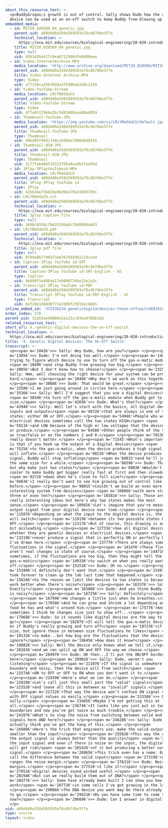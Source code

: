 ```yaml
---
about_this_resource_text: >-
  <p>Buddy&rsquo;s growth is out of control. Sally shows Dude how the right
  device can be used as an on-off switch to keep Buddy from blowing up.</p>
embedded_media:
  - id: MIT20_020S09_04_genetic.jpg
    parent_uid: a88d4d0a356d369593a78cdb7dbe3f7e
    technical_location: >-
      https://ocw.mit.edu/courses/biological-engineering/20-020-introduction-to-biological-engineering-design-spring-2009/biobuilder-animations/4.-genetic-digital-devices-the-on-off-switch/MIT20_020S09_04_genetic.jpg
    title: MIT20_020S09_04_genetic.jpg
    type: null
    uid: d581d3b4417c0ea67125664fe0d89eee
  - id: Video-InternetArchive-MP4
    media_location: 'http://www.archive.org/download/MIT20_020S09/MIT20_020S09_genetic.mp4'
    parent_uid: a88d4d0a356d369593a78cdb7dbe3f7e
    title: Video-Internet Archive-MP4
    type: Video
    uid: a77130ca35b369da3f5996a42d4c1149
  - id: Video-YouTube-Stream
    media_location: LRcYRm5daCU
    parent_uid: a88d4d0a356d369593a78cdb7dbe3f7e
    title: Video-YouTube-Stream
    type: Video
    uid: dffa951796be3bc548386beaa86a4059
  - id: Thumbnail-YouTube-JPG
    media_location: 'https://img.youtube.com/vi/LRcYRm5daCU/default.jpg'
    parent_uid: a88d4d0a356d369593a78cdb7dbe3f7e
    title: Thumbnail-YouTube-JPG
    type: Thumbnail
    uid: d8b405f49dc144ccb968a74004b88291
  - id: Thumbnail-OCW-JPG
    parent_uid: a88d4d0a356d369593a78cdb7dbe3f7e
    title: Thumbnail-OCW-JPG
    type: Thumbnail
    uid: 3c77fa6406f24313f05d4cedb1fee95d
  - id: 3Play-3PlayYouTubeid-MP4
    media_location: LRcYRm5daCU
    parent_uid: a88d4d0a356d369593a78cdb7dbe3f7e
    title: 3Play-3Play YouTube id
    type: 3Play
    uid: 42b634e73bd2be06d94a79a336057d9c
  - id: LRcYRm5daCU.srt
    parent_uid: a88d4d0a356d369593a78cdb7dbe3f7e
    technical_location: >-
      https://ocw.mit.edu/courses/biological-engineering/20-020-introduction-to-biological-engineering-design-spring-2009/biobuilder-animations/4.-genetic-digital-devices-the-on-off-switch/LRcYRm5daCU.srt
    title: 3play caption file
    type: null
    uid: 1690cb558c7b635296a8c79d889b4a03
  - id: LRcYRm5daCU.pdf
    parent_uid: a88d4d0a356d369593a78cdb7dbe3f7e
    technical_location: >-
      https://ocw.mit.edu/courses/biological-engineering/20-020-introduction-to-biological-engineering-design-spring-2009/biobuilder-animations/4.-genetic-digital-devices-the-on-off-switch/LRcYRm5daCU.pdf
    title: 3play pdf file
    type: null
    uid: 0f89a8b77965f3e8767593982c29cce4
  - id: Caption-3Play YouTube id-SRT
    parent_uid: a88d4d0a356d369593a78cdb7dbe3f7e
    title: Caption-3Play YouTube id-SRT-English - US
    type: Caption
    uid: 9e899f5e498ab17eb808734be12e1a3c
  - id: Transcript-3Play YouTube id-PDF
    parent_uid: a88d4d0a356d369593a78cdb7dbe3f7e
    title: Transcript-3Play YouTube id-PDF-English - US
    type: Transcript
    uid: bef2de1d8dd8f73a7609f23932ec80b5
inline_embed_id: '372336234.geneticdigitaldevices:theon-offswitch60191645'
order_index: 176
parent_uid: 31a53ae48080e2e123cc03ee978bb1bd
related_resources_text: ''
short_url: 4.-genetic-digital-devices-the-on-off-switch
technical_location: >-
  https://ocw.mit.edu/courses/biological-engineering/20-020-introduction-to-biological-engineering-design-spring-2009/biobuilder-animations/4.-genetic-digital-devices-the-on-off-switch
title: '4. Genetic Digital Devices: The On-Off Switch'
transcript: >-
  <p><span m='10426'>>> Sally: Hey Dude, how are you?</span> </p><p><span
  m='13056'>>> Dude: I'm not doing too well.</span> </p><p><span m='14886'>I'm
  trying to figure which device to use to turn off the gas-o-matic module</span>
  <span m='18496'>and stop Buddy from growing too big.</span> </p><p><span
  m='20856'>But I don't know how to choose!</span> </p><p><span m='23256'>>>
  Sally: Hmm, well choosing the right device for your system can be pretty
  hard.</span> </p><p><span m='28466'>Why don't we work on this together?</span>
  </p><p><span m='30686'>>> Dude: That would be great.</span> </p><p><span
  m='32506'>I am just going around in circles here.</span> </p><p><span
  m='35366'>>> Sally: Well I'd suggest that you use a digital device</span>
  <span m='38346'>to turn off the gas-o-matic module when Buddy got to a certain
  size.</span> </p><p><span m='42696'>>> Dude: What's that?</span> </p><p><span
  m='43946'>>> Sally: Well let's start with the basics, all digital devices have
  inputs and outputs</span> <span m='49726'>that are always in one of two
  states: either ON or OFF.</span> </p><p><span m='54946'>People who work with
  electrical devices sometimes call the two states HIGH</span> <span
  m='59116'>and LOW because of the high or low voltages that the devices receive
  or produce.</span> </p><p><span m='64586'>Other people think of the two states
  as true/false or as the numbers 1 and 0.</span> </p><p><span m='70136'>It
  really doesn't matter.</span> </p><p><span m='71545'>What's important for us
  is that if you hook up the output of a digital device</span> <span
  m='75256'>to the gas-o-matic, when the device produces a high signal, Buddy
  will inflate.</span> </p><p><span m='80226'>When the device produces a low
  signal, Buddy will stop inflating</span> <span m='84015'>and he'll just stay
  the same size for a while.</span> </p><p><span m='86596'>>> Dude: That's cool
  but why make just two states?</span> </p><p><span m='89036'>Wouldn't it be
  cooler to make buddy get bigger really fast at first and then slowed</span>
  <span m='92726'>down when he's close to full size?</span> </p><p><span
  m='94836'>I really don't want to see him growing out of control like
  before.</span> </p><p><span m='98015'>Couldn't we build an even more
  interesting system from devices</span> <span m='100666'>with more states, like
  three or even ten?</span> </p><p><span m='103816'>>> Sally: Those are all
  really interesting ideas but here's why two states makes the most
  sense.</span> </p><p><span m='109426'>Let's imagine that you're measuring the
  output signal from your digital device over time.</span> </p><p><span
  m='115076'>Depending on what the input to the digital device is, the output
  will switch</span> <span m='119196'>between its two possible states ON and
  OFF.</span> </p><p><span m='123176'>But of course, this drawing is actually a
  bit misleading.</span> </p><p><span m='127316'>See all digital devices,
  whether they are genetic devices or electrical devices,</span> <span
  m='132196'>never produce a signal that is perfectly ON or perfectly OFF like
  I've drawn here.</span> </p><p><span m='137776'>There are always some minor
  fluctuations in the signal.</span> </p><p><span m='141476'>These fluctuations
  aren't real changes in state of course.</span> </p><p><span m='144716'>But
  sometimes, if the fluctuations are too big, then they might tell the
  gas-o-matic</span> <span m='149336'>to switch on when you really want it
  off.</span> </p><p><span m='152516'>>> Dude: Oh no.</span> </p><p><span
  m='153406'>I definitely don't want that.</span> </p><p><span m='154916'>It
  took forever to clean up the lab last time that happened.</span> </p><p><span
  m='158246'>So the reason we limit the devices to two states is because they
  work better when there's noise?</span> </p><p><span m='163376'>>> Sally:
  Exactly!</span> </p><p><span m='165006'>>> Dude: And you think Buddy's growth
  is noisy?</span> </p><p><span m='167256'>>> Sally: Definitely!</span>
  </p><p><span m='167996'>He changes a little just when he breathes.</span>
  </p><p><span m='170506'>And he can grow and shrink a lot depending on how much
  food he has and what's around him.</span> </p><p><span m='175776'>And
  sometimes I think he changes size just to show off...</span> </p><p><span
  m='179686'>>> Dude: So it sounds like digital devices are the way to
  go!</span> </p><p><span m='182876'>It will tell the gas-o-matic device to turn
  on if Buddy's really growing and turn off</span> <span m='187236'>if he's full
  size, but ignore those in between size fluctuations he likes</span> <span
  m='191326'>to make...but how big are the fluctuations that the device will
  ignore?</span> </p><p><span m='196456'>How does it know?</span> </p><p><span
  m='198826'>>> Sally: Well the device only knows what we tell it,</span> <span
  m='201836'>and we can split up ON and OFF the way we choose.</span>
  </p><p><span m='204976'>>> Dude: OK then...I'll put the ON/OFF border
  here!</span> </p><p><span m='209026'>>> Sally: Dude, weren't you
  listening!</span> </p><p><span m='211076'>If the signal is somewhere near this
  boundary and noisy, then the device will from switch</span> <span
  m='215746'>ON to OFF or OFF to ON when you don't want it to.</span>
  </p><p><span m='219396'>Here's what we can do.</span> </p><p><span
  m='220296'>Let's call just this small part the "valid" signals</span> <span
  m='223526'>and leave all this in between as "invalid" signals.</span>
  </p><p><span m='227226'>That way the device won't confuse ON signal values
  with OFF signal values so easily.</span> </p><p><span m='233386'>>> Dude: Aw
  Sally.</span> </p><p><span m='234856'>Maybe I'm not getting this at
  all.</span> </p><p><span m='236746'>It looks like you just put in two
  boundaries and now you've got twice as much trouble.</span> </p><p><span
  m='241076'>What's to stop the noise from switching between valid and invalid
  signals here AND here?</span> </p><p><span m='246286'>>> Sally: Dude, I
  actually think you've got the hang of this.</span> </p><p><span
  m='249806'>Here's the trick that engineers use: make the valid output ranges
  smaller than the input!</span> </p><p><span m='255826'>This way the quality of
  the output signal is always better than the quality</span> <span m='260036'>of
  the input signal and even if there is noise on the input, the digital device
  will get rid</span> <span m='265426'>of it but producing a better output
  signal.</span> </p><p><span m='268656'>This trick even has a name: Engineers
  call the difference between the valid input</span> <span m='273196'>and output
  ranges the noise margin.</span> </p><p><span m='276316'>>> Dude: Noise
  margins.</span> </p><p><span m='277516'>I like it!</span> </p><p><span
  m='279516'>Digital devices sound wicked useful.</span> </p><p><span
  m='281946'>But can we really build them out of DNA?</span> </p><p><span
  m='284776'>>> Sally: Some have already been built I can show you how they
  work</span> <span m='287726'>in some cells I've got growing in the lab.</span>
  </p><p><span m='290066'>The DNA device you want may be there already and ready
  to go.</span> </p><p><span m='294216'>Do you have some time to come to the lab
  now?</span> </p><p><span m='296696'>>> Dude: Can I answer in digital?</span>
  </p>
uid: a88d4d0a356d369593a78cdb7dbe3f7e
type: course
layout: video
---
```


